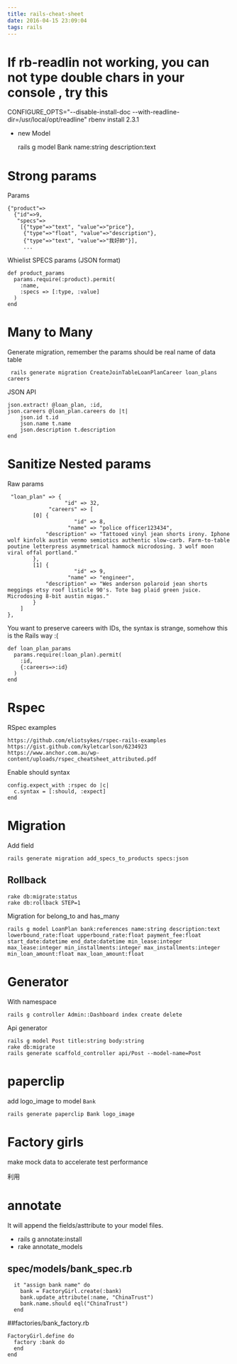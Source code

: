 ```yaml
---
title: rails-cheat-sheet
date: 2016-04-15 23:09:04
tags: rails
---
```



# If rb-readlin not working, you can not type double chars in your console , try this


CONFIGURE_OPTS="--disable-install-doc --with-readline-dir=/usr/local/opt/readline" rbenv install 2.3.1




- new Model

    rails g model Bank name:string description:text

# Strong params

Params

    {"product"=>
      {"id"=>9,
       "specs"=>
        [{"type"=>"text", "value"=>"price"},
         {"type"=>"float", "value"=>"description"},
         {"type"=>"text", "value"=>"我好帥"}],
         ...

Whielist SPECS params (JSON format)

    def product_params
      params.require(:product).permit(
        :name,
        :specs => [:type, :value]
      )
    end


# Many to Many

Generate migration, remember the params should be real name of data table

     rails generate migration CreateJoinTableLoanPlanCareer loan_plans careers

JSON API

    json.extract! @loan_plan, :id,
    json.careers @loan_plan.careers do |t|
        json.id t.id
        json.name t.name
        json.description t.description
    end


# Sanitize Nested params

Raw params

     "loan_plan" => {
                      "id" => 32,
                 "careers" => [
            [0] {
                         "id" => 8,
                       "name" => "police officer123434",
                "description" => "Tattooed vinyl jean shorts irony. Iphone wolf kinfolk austin venmo semiotics authentic slow-carb. Farm-to-table poutine letterpress asymmetrical hammock microdosing. 3 wolf moon viral offal portland."
            },
            [1] {
                         "id" => 9,
                       "name" => "engineer",
                "description" => "Wes anderson polaroid jean shorts meggings etsy roof listicle 90's. Tote bag plaid green juice. Microdosing 8-bit austin migas."
            }
        ]
    },

You want to preserve careers with IDs, the syntax is strange, somehow this is the Rails way :(

    def loan_plan_params
      params.require(:loan_plan).permit(
        :id, 
        {:careers=>:id}
      )
    end

# Rspec

RSpec examples

    https://github.com/eliotsykes/rspec-rails-examples
    https://gist.github.com/kyletcarlson/6234923
    https://www.anchor.com.au/wp-content/uploads/rspec_cheatsheet_attributed.pdf


Enable should syntax

    config.expect_with :rspec do |c|
      c.syntax = [:should, :expect]
    end

# Migration

Add field

    rails generate migration add_specs_to_products specs:json

## Rollback

    rake db:migrate:status
    rake db:rollback STEP=1

Migration for belong_to and has_many

    rails g model LoanPlan bank:references name:string description:text lowerbound_rate:float upperbound_rate:float payment_fee:float start_date:datetime end_date:datetime min_lease:integer max_lease:integer min_installments:integer max_installments:integer min_loan_amount:float max_loan_amount:float

# Generator

With namespace
  
    rails g controller Admin::Dashboard index create delete

Api generator

    rails g model Post title:string body:string
    rake db:migrate
    rails generate scaffold_controller api/Post --model-name=Post

# paperclip

add logo_image to model `Bank`

    rails generate paperclip Bank logo_image


# Factory girls

make mock data to accelerate test performance

利用 


# annotate

It will append the fields/asttribute to your model files.

  - rails g annotate:install
  - rake annotate_models

## spec/models/bank_spec.rb

      it "assign bank name" do
        bank = FactoryGirl.create(:bank)
        bank.update_attribute(:name, "ChinaTrust")
        bank.name.should eql("ChinaTrust")
      end

##factories/bank_factory.rb    

    FactoryGirl.define do
      factory :bank do
      end
    end


